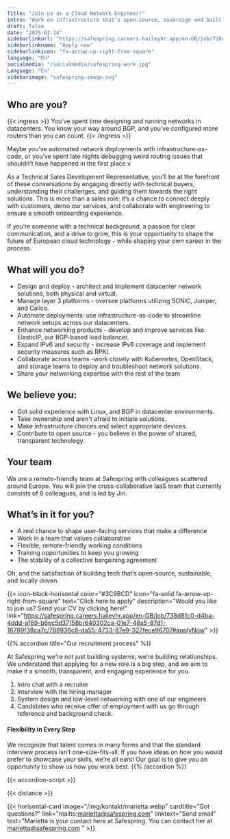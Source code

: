 ```yaml
---
Title: "Join us as a Cloud Network Engineer!"
intro: "Work on infrastructure that’s open-source, sovereign and built with sustainability in mind"
draft: false
date: "2025-03-14"
sidebarlinkurl: "https://safespring.careers.haileyhr.app/en-GB/job/738d81c0-d4ba-4ddd-af69-b6ec5d37158b/640302ca-01e7-48a5-87d1-16789f38ca7c/788936c8-da55-4733-87e9-327fece96707#applyNow"
sidebarlinkname: "Apply now"
sidebarlinkicon: "fa-arrow-up-right-from-square"
language: "En"
socialmedia: "/socialmedia/safespring-work.jpg"
Language: "En"
sidebarimage: "safespring-image.svg"
---
```


## Who are you?

{{< ingress >}}
You’ve spent time designing and running networks in datacenters. You know your way around BGP, and you’ve configured more routers than you can count.
{{< /ingress >}}

Maybe you’ve automated network deployments with infrastructure-as-code, or you’ve spent late nights debugging weird routing issues that shouldn’t have happened in the first place.v

As a Technical Sales Development Representative, you’ll be at the forefront of these conversations by engaging directly with technical buyers, understanding their challenges, and guiding them towards the right solutions. This is more than a sales role: it’s a chance to connect deeply with customers, demo our services, and collaborate with engineering to ensure a smooth onboarding experience.

If you’re someone with a technical background, a passion for clear communication, and a drive to grow, this is your opportunity to shape the future of European cloud technology - while shaping your own career in the process.

## What will you do?

- Design and deploy -  architect and implement datacenter network solutions, both physical and virtual.
- Manage layer 3 platforms -  oversee platforms utilizing SONiC, Juniper, and Calico.
- Automate deployments: use infrastructure-as-code to streamline network setups across our datacenters.
- Enhance networking products - develop and improve services like ElasticIP, our BGP-based load balancer.
- Expand IPv6 and security - increase IPv6 coverage and implement security measures such as RPKI.
- Collaborate across teams -work closely with Kubernetes, OpenStack, and storage teams to deploy and troubleshoot network solutions.
- Share your networking expertise with the rest of the team   

## We believe you: 

- Got solid experience with Linux, and BGP in datacenter environments. 
- Take ownership and aren't afraid to initiate solutions.
- Make infrastructure choices and select appropriate devices. 
- Contribute to open source - you believe in the power of shared, transparent technology.

## Your team

We are a remote-friendly team at Safespring with colleagues scattered around Europe. You will join the cross-collaborative IaaS team that currently consists of 8 colleagues, and is led by Jiri.

## What’s in it for you?

- A real chance to shape user-facing services that make a difference
- Work in a team that values collaboration 
- Flexible, remote-friendly working conditions
- Training opportunities to keep you growing
- The stability of a collective bargaining agreement  

Oh, and the satisfaction of building tech that’s open-source, sustainable, and locally driven.

{{< icon-block-horisontal color="#3C9BCD" icon="fa-solid fa-arrow-up-right-from-square" text="Click here to apply" description="Would you like to join us? Send your CV by clicking here!" link="https://safespring.careers.haileyhr.app/en-GB/job/738d81c0-d4ba-4ddd-af69-b6ec5d37158b/640302ca-01e7-48a5-87d1-16789f38ca7c/788936c8-da55-4733-87e9-327fece96707#applyNow" >}}

{{% accordion title="Our recruitment process" %}}

At Safespring we're not just building systems; we're building relationships. We understand that applying for a new role is a big step, and we aim to make it a smooth, transparent, and engaging experience for you.

1. Intro chat with a recruiter 
1. Interview with the hiring manager 
1. System design and low-level networking with one of our engineers
1. Candidates who receive offer of employment with us go through reference and background check. 
 
#### Flexibility in Every Step
We recognize that talent comes in many forms and that the standard interview process isn’t one-size-fits-all. If you have ideas on how you would prefer to showcase your skills, we’re all ears! Our goal is to give you an opportunity to show us how you work best.
{{% /accordion %}}

{{< accordion-script >}}

{{< distance >}}

{{< horisontal-card image="/img/kontakt/marietta.webp" cardtitle="Got questions?" link="mailto:marietta@safespring.com" linktext="Send email" text="Marietta is your contact here at Safespring. You can contact her at marietta@safespring.com " >}}
